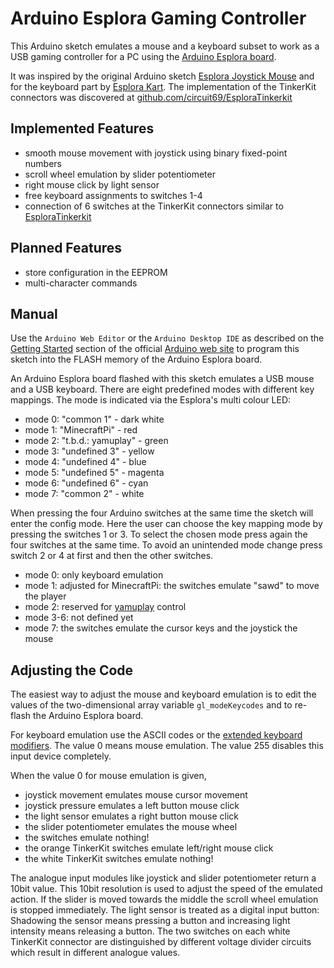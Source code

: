 # Arduino Esplora Gaming Controller

This Arduino sketch emulates a mouse and a keyboard subset to work as a
USB gaming controller for a PC using the [Arduino Esplora board](https://store.arduino.cc/arduino-esplora).

It was inspired by the original Arduino sketch [Esplora Joystick Mouse](https://www.arduino.cc/en/Tutorial/EsploraJoystickMouse)
and for the keyboard part by [Esplora Kart](https://www.arduino.cc/en/Tutorial/EsploraKart).
The implementation of the TinkerKit connectors was discovered at [github.com/circuit69/EsploraTinkerkit](https://github.com/circuit69/EsploraTinkerkit)

## Implemented Features
* smooth mouse movement with joystick using binary fixed-point numbers
* scroll wheel emulation by slider potentiometer
* right mouse click by light sensor
* free keyboard assignments to switches 1-4
* connection of 6 switches at the TinkerKit connectors similar to [EsploraTinkerkit](https://github.com/circuit69/EsploraTinkerkit) 

## Planned Features
* store configuration in the EEPROM
* multi-character commands

## Manual
Use the `Arduino Web Editor` or the `Arduino Desktop IDE` as described
on the [Getting Started](https://www.arduino.cc/en/Guide/HomePage)
section of the official [Arduino web site](https://www.arduino.cc) to
program this sketch into the FLASH memory of the Arduino Esplora board.

An Arduino Esplora board flashed with this sketch emulates a USB mouse
and a USB keyboard. There are eight predefined modes with different key
mappings. The mode is indicated via the Esplora's multi colour LED:
* mode 0: "common 1" - dark white
* mode 1: "MinecraftPi" - red
* mode 2: "t.b.d.: yamuplay" - green
* mode 3: "undefined 3" - yellow
* mode 4: "undefined 4" - blue
* mode 5: "undefined 5" - magenta
* mode 6: "undefined 6" - cyan
* mode 7: "common 2" - white

When pressing the four Arduino switches at the same time the sketch
will enter the config mode. Here the user can choose the key mapping
mode by pressing the switches 1 or 3. To select the chosen mode press
again the four switches at the same time. To avoid an unintended mode
change press switch 2 or 4 at first and then the other switches.

* mode 0: only keyboard emulation
* mode 1: adjusted for MinecraftPi: the switches emulate "sawd" to move the player
* mode 2: reserved for [yamuplay](https://github.com/schlizbaeda/yamuplay) control
* mode 3-6: not defined yet
* mode 7: the switches emulate the cursor keys and the joystick the mouse

## Adjusting the Code
The easiest way to adjust the mouse and keyboard emulation is to edit
the values of the two-dimensional array variable `gl_modeKeycodes` and
to re-flash the Arduino Esplora board.

For keyboard emulation use the ASCII codes or the
[extended keyboard modifiers](https://www.arduino.cc/reference/en/language/functions/usb/keyboard/keyboardmodifiers).
The value 0 means mouse emulation.
The value 255 disables this input device completely.

When the value 0 for mouse emulation is given,
* joystick movement emulates mouse cursor movement
* joystick pressure emulates a left button mouse click
* the light sensor emulates a right button mouse click
* the slider potentiometer emulates the mouse wheel
* the switches emulate nothing!
* the orange TinkerKit switches emulate left/right mouse click
* the white TinkerKit switches emulate nothing!

The analogue input modules like joystick and slider potentiometer
return a 10bit value. This 10bit resolution is used to adjust the speed
of the emulated action. If the slider is moved towards the middle the
scroll wheel emulation is stopped immediately.
The light sensor is treated as a digital input button: Shadowing the
sensor means pressing a button and increasing light intensity means
releasing a button.
The two switches on each white TinkerKit connector are distinguished
by different voltage divider circuits which result in different
analogue values.

